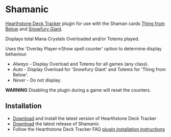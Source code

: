 # Shamanic

[Hearthstone Deck Tracker](https://hsdecktracker.net/) plugin for use with the Shaman cards [Thing from Below](http://www.hearthpwn.com/cards/33159-thing-from-below) and [Snowfury Giant](http://www.hearthpwn.com/cards/62918-snowfury-giant).

Displays total Mana Crystals Overloaded and/or Totems played.

Uses the 'Overlay Player->Show spell counter' option to determine display behaviour.

- *Always* - Display Overload and Totems for all games (any class).
- *Auto* - Display Overload for 'Snowfury Giant' and Totems for 'Thing from Below'.
- *Never* - Do not display.

**WARNING** Disabling the plugin during a game will reset the counters.

## Installation

- [Download](https://hsdecktracker.net/download/) and install the latest version of Hearthstone Deck Tracker 
- [Download](https://github.com/batstyx/shamanic/releases/latest) the latest release of Shamanic
- Follow the Hearthstone Deck Tracker FAQ [plugin installation instructions](https://github.com/HearthSim/Hearthstone-Deck-Tracker/wiki/Available-Plugins)
